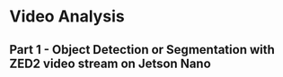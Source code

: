 # Video Analysis

## Part 1 - Object Detection or Segmentation with ZED2 video stream on Jetson Nano


